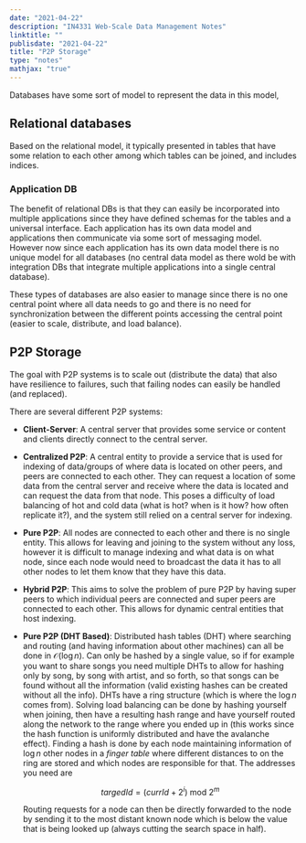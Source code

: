 ```yaml
---
date: "2021-04-22"
description: "IN4331 Web-Scale Data Management Notes"
linktitle: ""
publisdate: "2021-04-22"
title: "P2P Storage"
type: "notes"
mathjax: "true"
---
```


Databases have some sort of model to represent the data in this model,

## Relational databases

Based on the relational model, it typically presented in tables that have some relation to each other among which tables can be joined, and includes indices.

### Application DB

The benefit of relational DBs is that they can easily be incorporated into multiple applications since they have defined schemas for the tables and a universal interface. Each application has its own data model and applications then communicate via some sort of messaging model. However now since each application has its own data model there is no unique model for all databases (no central data model as there wold be with integration DBs that integrate multiple applications into a single central database).

These types of databases are also easier to manage since there is no one central point where all data needs to go and there is no need for synchronization between the different points accessing the central point (easier to scale, distribute, and load balance).

## P2P Storage

The goal with P2P systems is to scale out (distribute the data) that also have resilience to failures, such that failing nodes can easily be handled (and replaced).

There are several different P2P systems:

- **Client-Server**: A central server that provides some service or content and clients directly connect to the central server.
- **Centralized P2P**: A central entity to provide a service that is used for indexing of data/groups of where data is located on other peers, and peers are connected to each other. They can request a location of some data from the central server and receive where the data is located and can request the data from that node. This poses a difficulty of load balancing of hot and cold data (what is hot? when is it how? how often replicate it?), and the system still relied on a central server for indexing.
- **Pure P2P**: All nodes are connected to each other and there is no single entity. This allows for leaving and joining to the system without any loss, however it is difficult to manage indexing and what data is on what node, since each node would need to broadcast the data it has to all other nodes to let them know that they have this data.
- **Hybrid P2P**: This aims to solve the problem of pure P2P by having super peers to which individual peers are connected and super peers are connected to each other. This allows for dynamic central entities that host indexing.
- **Pure P2P (DHT Based)**: Distributed hash tables (DHT) where searching and routing (and having information about other machines) can all be done in $\mathcal{O}(\log{}n)$. Can only be hashed by a single value, so if for example you want to share songs you need multiple DHTs to allow for hashing only by song, by song with artist, and so forth, so that songs can be found without all the information (valid existing hashes can be created without all the info). DHTs have a ring structure (which is where the $\log{}n$ comes from). Solving load balancing can be done by hashing yourself when joining, then have a resulting hash range and have yourself routed along the network to the range where you ended up in (this works since the hash function is uniformly distributed and have the avalanche effect). Finding a hash is done by each node maintaining information of $\log{}n$ other nodes in a _finger table_ where different distances to on the ring are stored and which nodes are responsible for that. The addresses you need are

    $$targedId = (currId + 2^i) \text{ mod } 2^m$$

    Routing requests for a node can then be directly forwarded to the node by sending it to the most distant known node which is below the value that is being looked up (always cutting the search space in half).
